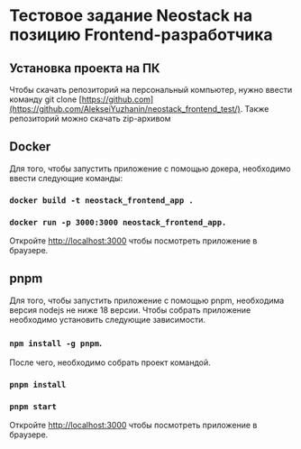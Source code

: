 # Тестовое задание Neostack на позицию Frontend-разработчика

## Установка проекта на ПК
Чтобы скачать репозиторий на персональный компьютер, нужно ввести команду git clone [https://github.com](https://github.com/AlekseiYuzhanin/neostack_frontend_test/).
Также репозиторий можно скачать zip-архивом

## Docker 
Для того, чтобы запустить приложение с помощью докера, необходимо ввести следующие команды:
### `docker build -t neostack_frontend_app .`
### `docker run -p 3000:3000 neostack_frontend_app.`

Откройте [http://localhost:3000](http://localhost:3000) чтобы посмотреть приложение в браузере.

## pnpm
Для того, чтобы запустить приложение с помощью pnpm, необходима версия nodejs не ниже 18 версии.
Чтобы собрать приложение необходимо установить следующие зависимости.
### `npm install -g pnpm`.
После чего, необходимо собрать проект командой.
### `pnpm install`
### `pnpm start`

Откройте [http://localhost:3000](http://localhost:3000) чтобы посмотреть приложение в браузере.
